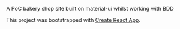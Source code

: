 A PoC bakery shop site built on material-ui whilst working with BDD

This project was bootstrapped with [Create React App](https://github.com/facebookincubator/create-react-app).

